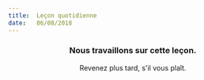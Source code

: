 ```yaml
---
title:  Leçon quotidienne
date:   06/08/2018
---
```


### <center>Nous travaillons sur cette leçon.</center>
<center>Revenez plus tard, s'il vous plaît.</center>